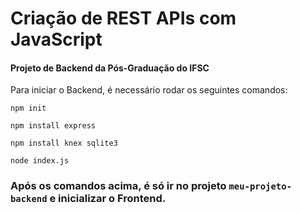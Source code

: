 # Criação de REST APIs com JavaScript
#### Projeto de Backend da Pós-Graduação do IFSC


Para iniciar o Backend, é necessário rodar os seguintes comandos:


`npm init`

`npm install express`

`npm install knex sqlite3`

`node index.js`

### Após os comandos acima, é só ir no projeto `meu-projeto-backend` e inicializar o Frontend.

